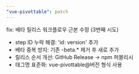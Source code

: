 ```yaml
---
"vue-pivottable": patch
---
```


fix: 베타 릴리스 워크플로우 근본 수정 (3번째 시도)

- step ID 누락 해결: 'id: version' 추가
- 베타 중복 방지: 기존 -beta.* 제거 후 새로 추가
- 릴리스 순서 개선: GitHub Release → npm 퍼블리시
- 태그명 표준화: vue-pivottable@버전 형식 사용